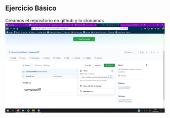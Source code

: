 ## Ejercicio Básico

Creamos el repositorio en github y lo clonamos
![alt text](Imagenesreadme/imagen1.PNG) 